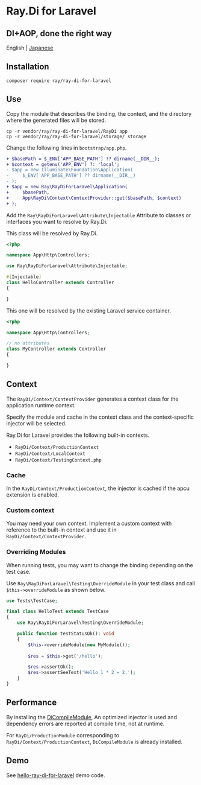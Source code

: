 # Ray.Di for Laravel
## DI+AOP, done the right way

English | [Japanese](README.ja.md)

## Installation

````
composer require ray/ray-di-for-laravel
````

## Use

Copy the module that describes the binding, the context, and the directory where the generated files will be stored.

```
cp -r vendor/ray/ray-di-for-laravel/RayDi app
cp -r vendor/ray/ray-di-for-laravel/storage/ storage
```

Change the following lines in `bootstrap/app.php`.

```diff
+ $basePath = $_ENV['APP_BASE_PATH'] ?? dirname(__DIR__);
+ $context = getenv('APP_ENV') ?: 'local';
- $app = new Illuminate\Foundation\Application(
-     $_ENV['APP_BASE_PATH'] ?? dirname(__DIR__)
- );
+ $app = new Ray\RayDiForLaravel\Application(
+     $basePath,
+     App\RayDi\Context\ContextProvider::get($basePath, $context)
+ );
```

Add the `Ray\RayDiForLaravel\Attribute\Injectable` Attribute to classes or interfaces you want to resolve by Ray.Di.


This class will be resolved by Ray.Di.
```php
<?php

namespace App\Http\Controllers;

use Ray\RayDiForLaravel\Attribute\Injectable;

#[Injectable]
class HelloController extends Controller
{

}
```

This one will be resolved by the existing Laravel service container.

```php
<?php

namespace App\Http\Controllers;

// no attributes
class MyController extends Controller
{

}
```

## Context

The `RayDi/Context/ContextProvider` generates a context class for the application runtime context.

Specify the module and cache in the context class and the context-specific injector will be selected.

Ray.Di for Laravel provides the following built-in contexts.

* `RayDi/Context/ProductionContext`
* `RayDi/Context/LocalContext`
* `RayDi/Context/TestingContext.php`

### Cache

In the `RayDi/Context/ProductionContext`, the injector is cached if the apcu extension is enabled.

### Custom context

You may need your own context.
Implement a custom context with reference to the built-in context and use it in `RayDi/Context/ContextProvider`.

### Overriding Modules

When running tests, you may want to change the binding depending on the test case.

Use `Ray\RayDiForLaravel\Testing\OverrideModule` in your test class and call `$this->overrideModule` as shown below.

```php
use Tests\TestCase;

final class HelloTest extends TestCase
{
    use Ray\RayDiForLaravel\Testing\OverrideModule;

    public function testStatusOk(): void
    {
        $this->overrideModule(new MyModule());
    
        $res = $this->get('/hello');

        $res->assertOk();
        $res->assertSeeText('Hello 1 * 2 = 2.');
    }
}
```

## Performance

By installing the [DiCompileModule](https://github.com/ray-di/Ray.Compiler/blob/1.x/src/DiCompileModule.php), An optimized injector is used and dependency errors are reported at compile time, not at runtime.

For `RayDi/ProductionModule` corresponding to `RayDi/Context/ProductionContext`, `DiCompileModule` is already installed.

## Demo

See [hello-ray-di-for-laravel](https://github.com/koriym/hello-ray-di-for-laravel) demo code.
